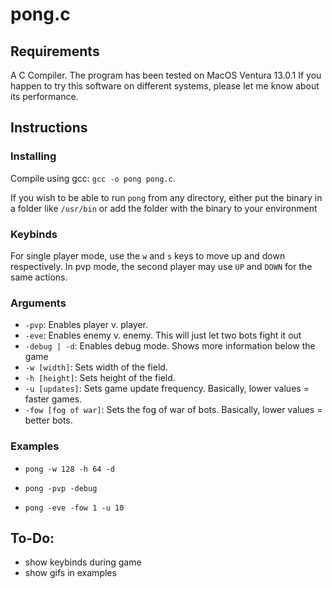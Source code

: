 # pong.c

## Requirements
A C Compiler. The program has been tested on MacOS Ventura 13.0.1
If you happen to try this software on different systems, please let me know about its performance.

## Instructions
### Installing
Compile using gcc: `gcc -o pong pong.c`.

If you wish to be able to run `pong` from any directory, either put the binary in a folder like `/usr/bin` or add the folder with the binary to your environment

### Keybinds
For single player mode, use the `w` and `s` keys to move up and down respectively. In pvp mode, the second player may use `UP` and `DOWN` for the same actions.

### Arguments
- `-pvp`: Enables player v. player.
- `-eve`: Enables enemy v. enemy. This will just let two bots fight it out
- `-debug | -d`: Enables debug mode. Shows more information below the game
- `-w [width]`: Sets width of the field.
- `-h [height]`: Sets height of the field.
- `-u [updates]`: Sets game update frequency. Basically, lower values = faster games.
- `-fow [fog of war]`: Sets the fog of war of bots. Basically, lower values = better bots.

### Examples
- `pong -w 128 -h 64 -d`

- `pong -pvp -debug`

- `pong -eve -fow 1 -u 10`

## To-Do:
- show keybinds during game
- show gifs in examples
